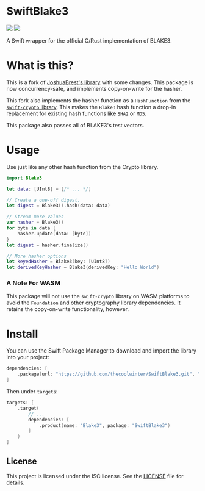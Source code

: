 # SwiftBlake3

[![](https://img.shields.io/endpoint?url=https%3A%2F%2Fswiftpackageindex.com%2Fapi%2Fpackages%2Fthecoolwinter%2FSwiftBlake3%2Fbadge%3Ftype%3Dswift-versions)](https://swiftpackageindex.com/JoshuaBrest/blake3-swift)
[![](https://img.shields.io/endpoint?url=https%3A%2F%2Fswiftpackageindex.com%2Fapi%2Fpackages%2Fthecoolwinter%2FSwiftBlake3%2Fbadge%3Ftype%3Dplatforms)](https://swiftpackageindex.com/JoshuaBrest/blake3-swift)

A Swift wrapper for the official C/Rust implementation of BLAKE3.

# What is this?

This is a fork of [JoshuaBrest's library](https://github.com/JoshuaBrest/blake3-swift) with some changes. This package is now concurrency-safe, and implements copy-on-write for the hasher. 

This fork also implements the hasher function as a `HashFunction` from the [`swift-crypto` library](https://github.com/apple/swift-crypto). This makes the `Blake3` hash function a drop-in replacement for existing hash functions like `SHA2` or `MD5`.

This package also passes all of BLAKE3's test vectors.

# Usage

Use just like any other hash function from the Crypto library.

```swift
import Blake3

let data: [UInt8] = [/* ... */]

// Create a one-off digest.
let digest = Blake3().hash(data: data)

// Stream more values
var hasher = Blake3()
for byte in data {
    hasher.update(data: [byte])
}
let digest = hasher.finalize()

// More hasher options
let keyedHasher = Blake3(key: [UInt8])
let derivedKeyHasher = Blake3(derivedKey: "Hello World")
```

### A Note For WASM

This package will not use the `swift-crypto` library on WASM platforms to avoid the `Foundation` and other cryptography library dependencies. It retains the copy-on-write functionality, however.

# Install

You can use the Swift Package Manager to download and import the library into your project:

```swift
dependencies: [
	.package(url: "https://github.com/thecoolwinter/SwiftBlake3.git", "0.0.0"..<"1.0.0"),
]
```

Then under `targets`:

```swift
targets: [
    .target(
        // ...
        dependencies: [
            .product(name: "Blake3", package: "SwiftBlake3")
        ]
    )
]
```



## License

This project is licensed under the ISC license. See the [LICENSE](LICENSE) file for details.

